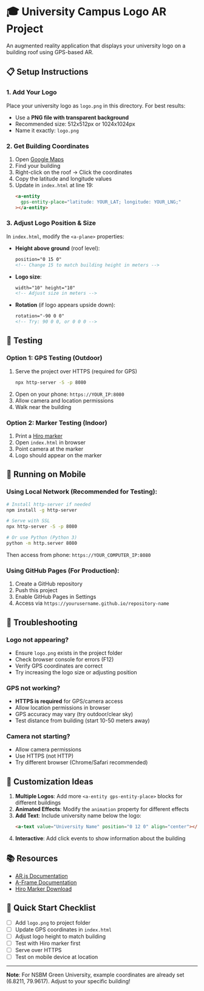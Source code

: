 # 🎓 University Campus Logo AR Project

An augmented reality application that displays your university logo on a building roof using GPS-based AR.

## 📋 Setup Instructions

### 1. Add Your Logo

Place your university logo as `logo.png` in this directory. For best results:

- Use a **PNG file with transparent background**
- Recommended size: 512x512px or 1024x1024px
- Name it exactly: `logo.png`

### 2. Get Building Coordinates

1. Open [Google Maps](https://maps.google.com)
2. Find your building
3. Right-click on the roof → Click the coordinates
4. Copy the latitude and longitude values
5. Update in `index.html` at line 19:
   ```html
   <a-entity
     gps-entity-place="latitude: YOUR_LAT; longitude: YOUR_LNG;"
   ></a-entity>
   ```

### 3. Adjust Logo Position & Size

In `index.html`, modify the `<a-plane>` properties:

- **Height above ground** (roof level):

  ```html
  position="0 15 0"
  <!-- Change 15 to match building height in meters -->
  ```

- **Logo size**:

  ```html
  width="10" height="10"
  <!-- Adjust size in meters -->
  ```

- **Rotation** (if logo appears upside down):
  ```html
  rotation="-90 0 0"
  <!-- Try: 90 0 0, or 0 0 0 -->
  ```

## 🚀 Testing

### Option 1: GPS Testing (Outdoor)

1. Serve the project over HTTPS (required for GPS)
   ```bash
   npx http-server -S -p 8080
   ```
2. Open on your phone: `https://YOUR_IP:8080`
3. Allow camera and location permissions
4. Walk near the building

### Option 2: Marker Testing (Indoor)

1. Print a [Hiro marker](https://raw.githubusercontent.com/AR-js-org/AR.js/master/data/images/hiro.png)
2. Open `index.html` in browser
3. Point camera at the marker
4. Logo should appear on the marker

## 📱 Running on Mobile

### Using Local Network (Recommended for Testing):

```bash
# Install http-server if needed
npm install -g http-server

# Serve with SSL
npx http-server -S -p 8080

# Or use Python (Python 3)
python -m http.server 8080
```

Then access from phone: `https://YOUR_COMPUTER_IP:8080`

### Using GitHub Pages (For Production):

1. Create a GitHub repository
2. Push this project
3. Enable GitHub Pages in Settings
4. Access via `https://yourusername.github.io/repository-name`

## 🔧 Troubleshooting

### Logo not appearing?

- Ensure `logo.png` exists in the project folder
- Check browser console for errors (F12)
- Verify GPS coordinates are correct
- Try increasing the logo size or adjusting position

### GPS not working?

- **HTTPS is required** for GPS/camera access
- Allow location permissions in browser
- GPS accuracy may vary (try outdoor/clear sky)
- Test distance from building (start 10-50 meters away)

### Camera not starting?

- Allow camera permissions
- Use HTTPS (not HTTP)
- Try different browser (Chrome/Safari recommended)

## 🎨 Customization Ideas

1. **Multiple Logos**: Add more `<a-entity gps-entity-place>` blocks for different buildings
2. **Animated Effects**: Modify the `animation` property for different effects
3. **Add Text**: Include university name below the logo:
   ```html
   <a-text value="University Name" position="0 12 0" align="center"></a-text>
   ```
4. **Interactive**: Add click events to show information about the building

## 📚 Resources

- [AR.js Documentation](https://ar-js-org.github.io/AR.js-Docs/)
- [A-Frame Documentation](https://aframe.io/docs/)
- [Hiro Marker Download](https://raw.githubusercontent.com/AR-js-org/AR.js/master/data/images/hiro.png)

## 🎯 Quick Start Checklist

- [ ] Add `logo.png` to project folder
- [ ] Update GPS coordinates in `index.html`
- [ ] Adjust logo height to match building
- [ ] Test with Hiro marker first
- [ ] Serve over HTTPS
- [ ] Test on mobile device at location

---

**Note**: For NSBM Green University, example coordinates are already set (6.8211, 79.9617). Adjust to your specific building!
